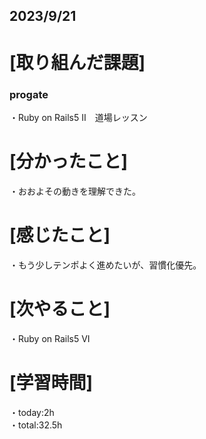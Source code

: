 ## 2023/9/21

# [取り組んだ課題]
### progate
・Ruby on Rails5 Ⅱ　道場レッスン
# [分かったこと]
・おおよその動きを理解できた。
# [感じたこと]
・もう少しテンポよく進めたいが、習慣化優先。
# [次やること]
・Ruby on Rails5 VI
# [学習時間]
・today:2h  
・total:32.5h
